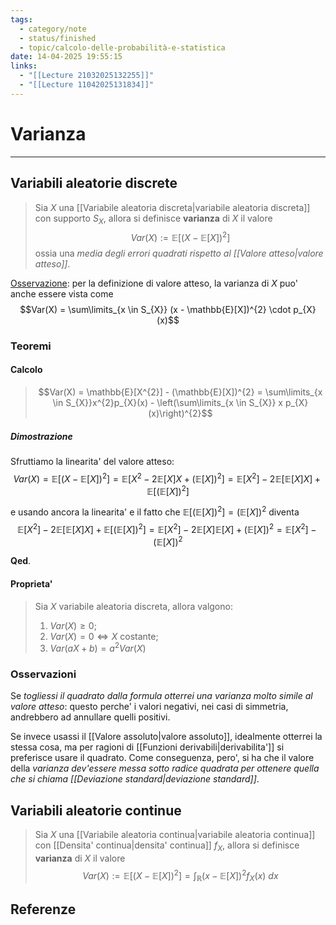 ```yaml
---
tags:
  - category/note
  - status/finished
  - topic/calcolo-delle-probabilità-e-statistica
date: 14-04-2025 19:55:15
links:
  - "[[Lecture 21032025132255]]"
  - "[[Lecture 11042025131834]]"
---
```

# Varianza
---
## Variabili aleatorie discrete
> Sia $X$ una [[Variabile aleatoria discreta|variabile aleatoria discreta]] con supporto $S_{X}$, allora si definisce **varianza** di $X$ il valore
> $$Var(X) := \mathbb{E}[(X - \mathbb{E}[X])^{2}]$$
> ossia una _media degli errori quadrati rispetto al [[Valore atteso|valore atteso]]_.

<u>Osservazione</u>: per la definizione di valore atteso, la varianza di $X$ puo' anche essere vista come
$$Var(X) = \sum\limits_{x \in S_{X}} (x - \mathbb{E}[X])^{2} \cdot p_{X}(x)$$

### Teoremi
#### Calcolo
> $$Var(X) = \mathbb{E}[X^{2}] - (\mathbb{E}[X])^{2} = \sum\limits_{x \in S_{X}}x^{2}p_{X}(x) - \left(\sum\limits_{x \in S_{X}} x p_{X}(x)\right)^{2}$$

##### Dimostrazione
Sfruttiamo la linearita' del valore atteso:
$$Var(X) = \mathbb{E}[(X - \mathbb{E}[X])^{2}] = \mathbb{E}[X^{2} - 2\mathbb{E}[X]X + (\mathbb{E}[X])^{2}] = \mathbb{E}[X^{2}] - 2\mathbb{E}[\mathbb{E}[X]X] + \mathbb{E}[(\mathbb{E}[X])^{2}]$$

e usando ancora la linearita' e il fatto che $\mathbb{E}[(\mathbb{E}[X])^{2}] = (\mathbb{E}[X])^{2}$ diventa
$$\mathbb{E}[X^{2}] - 2\mathbb{E}[\mathbb{E}[X]X] + \mathbb{E}[(\mathbb{E}[X])^{2}] = \mathbb{E}[X^{2}] - 2\mathbb{E}[X]\mathbb{E}[X] + (\mathbb{E}[X])^{2} = \mathbb{E}[X^{2}] - (\mathbb{E}[X])^{2}$$

**Qed**.

#### Proprieta'
> Sia $X$ variabile aleatoria discreta, allora valgono:
> 1. $Var(X) \geq 0$;
> 2. $Var(X) = 0 \iff X \text{ costante}$;
> 3. $Var(aX + b) = a^{2} Var(X)$

### Osservazioni
Se _togliessi il quadrato dalla formula otterrei una varianza molto simile al valore atteso_: questo perche' i valori negativi, nei casi di simmetria, andrebbero ad annullare quelli positivi.

Se invece usassi il [[Valore assoluto|valore assoluto]], idealmente otterrei la stessa cosa, ma per ragioni di [[Funzioni derivabili|derivabilita']] si preferisce usare il quadrato. Come conseguenza, pero', si ha che il valore della _varianza dev'essere messa sotto radice quadrata per ottenere quella che si chiama [[Deviazione standard|deviazione standard]]_.

## Variabili aleatorie continue
> Sia $X$ una [[Variabile aleatoria continua|variabile aleatoria continua]] con [[Densita' continua|densita' continua]] $f_{X}$, allora si definisce **varianza** di $X$ il valore
> $$Var(X) := \mathbb{E}[(X - \mathbb{E}[X])^{2}] = \int_{\mathbb{R}} (x - \mathbb{E}[X])^{2} f_{X}(x) \ dx$$

## Referenze